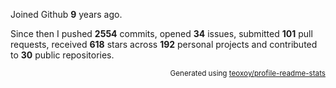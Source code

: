 Joined Github **9** years ago.

Since then I pushed **2554** commits, opened **34** issues, submitted **101** pull requests, received **618** stars across **192** personal projects and contributed to **30** public repositories.

<p align="right"><sub>Generated using <a href="https://github.com/marketplace/actions/profile-readme-stats">teoxoy/profile-readme-stats</a></sub></p>
